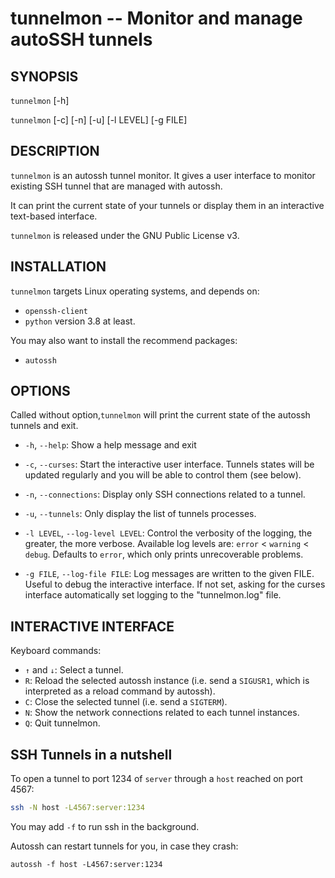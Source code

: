 tunnelmon -- Monitor and manage autoSSH tunnels
================================================

## SYNOPSIS

`tunnelmon` [-h]

`tunnelmon` [-c] [-n] [-u] [-l LEVEL] [-g FILE]


## DESCRIPTION

`tunnelmon` is an autossh tunnel monitor. It gives a user interface to monitor existing SSH tunnel that are managed with autossh. 

It can print the current state of your tunnels or display them in an interactive text-based interface.

`tunnelmon` is released under the GNU Public License v3.


## INSTALLATION

`tunnelmon` targets Linux operating systems, and depends on:
* `openssh-client`
* `python` version 3.8 at least.

You may also want to install the recommend packages:
* `autossh`


## OPTIONS

Called without option,`tunnelmon` will print the current state of the autossh tunnels and exit.

* `-h`, `--help`:
  Show a help message and exit

* `-c`, `--curses`:
  Start the interactive user interface. Tunnels states will be updated regularly and you will be able to control them (see below).

* `-n`, `--connections`:
  Display only SSH connections related to a tunnel.

* `-u`, `--tunnels`:
  Only display the list of tunnels processes.

* `-l LEVEL`, `--log-level LEVEL`:
  Control the verbosity of the logging, the greater, the more verbose. Available log levels are: `error` < `warning` <
  `debug`. Defaults to `error`, which only prints unrecoverable problems.

* `-g FILE`, `--log-file FILE`:
  Log messages are written to the given FILE. Useful to debug the interactive interface.
  If not set, asking for the curses interface automatically set logging to the "tunnelmon.log" file.


## INTERACTIVE INTERFACE

Keyboard commands:

* `↑` and `↓`: Select a tunnel.
* `R`: Reload the selected autossh instance (i.e. send a `SIGUSR1`, which is interpreted as a reload command by autossh).
* `C`: Close the selected tunnel (i.e. send a `SIGTERM`).
* `N`: Show the network connections related to each tunnel instances.
* `Q`: Quit tunnelmon.


## SSH Tunnels in a nutshell

To open a tunnel to port 1234 of `server` through a `host` reached on port 4567:
```sh
ssh -N host -L4567:server:1234
```
You may add `-f` to run ssh in the background.

Autossh can restart tunnels for you, in case they crash:
```
autossh -f host -L4567:server:1234
```
